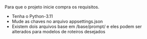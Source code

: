 Para que o projeto inicie compra os requisitos.
 - Tenha o Python-3.11
 - Mude as chaves no arquivo appsettings.json
 - Existem dois arquivos base em /base/prompt/ e eles podem ser alterados para modelos de roteiros desejados
